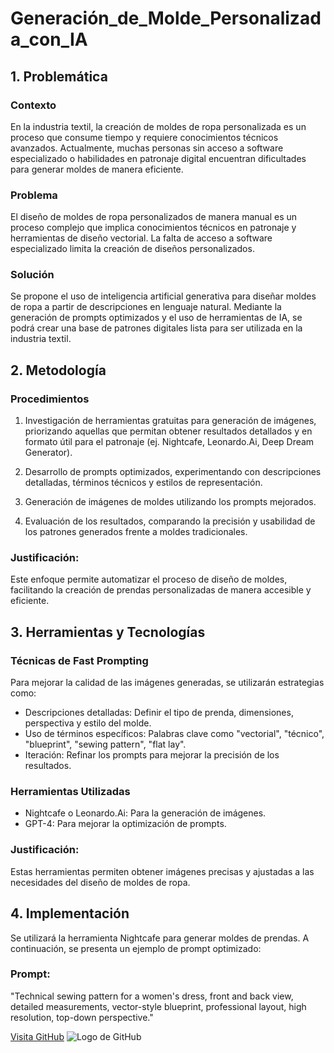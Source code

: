 # Generación_de_Molde_Personalizada_con_IA
## 1. Problemática

### Contexto

En la industria textil, la creación de moldes de ropa personalizada es un proceso que consume tiempo y requiere conocimientos técnicos avanzados. Actualmente, muchas personas sin acceso a software especializado o habilidades en patronaje digital encuentran dificultades para generar moldes de manera eficiente.

### Problema

El diseño de moldes de ropa personalizados de manera manual es un proceso complejo que implica conocimientos técnicos en patronaje y herramientas de diseño vectorial. La falta de acceso a software especializado limita la creación de diseños personalizados.

### Solución

Se propone el uso de inteligencia artificial generativa para diseñar moldes de ropa a partir de descripciones en lenguaje natural. Mediante la generación de prompts optimizados y el uso de herramientas de IA, se podrá crear una base de patrones digitales lista para ser utilizada en la industria textil.

## 2. Metodología

### Procedimientos

1. Investigación de herramientas gratuitas para generación de imágenes, priorizando aquellas que permitan obtener resultados detallados y en formato útil para el patronaje (ej. Nightcafe, Leonardo.Ai, Deep Dream Generator).

2. Desarrollo de prompts optimizados, experimentando con descripciones detalladas, términos técnicos y estilos de representación.

3. Generación de imágenes de moldes utilizando los prompts mejorados.

4. Evaluación de los resultados, comparando la precisión y usabilidad de los patrones generados frente a moldes tradicionales.

### Justificación: 
Este enfoque permite automatizar el proceso de diseño de moldes, facilitando la creación de prendas personalizadas de manera accesible y eficiente.

## 3. Herramientas y Tecnologías

### Técnicas de Fast Prompting

Para mejorar la calidad de las imágenes generadas, se utilizarán estrategias como:
* Descripciones detalladas: Definir el tipo de prenda, dimensiones, perspectiva y estilo del molde.
* Uso de términos específicos: Palabras clave como "vectorial", "técnico", "blueprint", "sewing pattern", "flat lay".
* Iteración: Refinar los prompts para mejorar la precisión de los resultados.

### Herramientas Utilizadas

* Nightcafe o Leonardo.Ai: Para la generación de imágenes.
* GPT-4: Para mejorar la optimización de prompts.

### Justificación:
Estas herramientas permiten obtener imágenes precisas y ajustadas a las necesidades del diseño de moldes de ropa.

## 4. Implementación

Se utilizará la herramienta Nightcafe para generar moldes de prendas. A continuación, se presenta un ejemplo de prompt optimizado:

### Prompt:

"Technical sewing pattern for a women's dress, front and back view, detailed measurements, vector-style blueprint, professional layout, high resolution, top-down perspective."

[Visita GitHub](https://github.com)
![Logo de GitHub](https://github.githubassets.com/images/modules/logos_page/GitHub-Mark.png)

